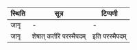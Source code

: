 | स्थिति | सूत्र | टिप्पणी |
| ----- | ------- | ------ |
| जागृ | - | - |
| जागृ | शेषात् कर्तरि परस्मैपदम् | इति परस्मैपदम् |
